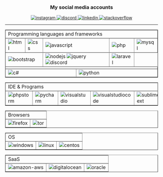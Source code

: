 <div align="center">

### My social media accounts

<span>
<a target="_blank" href="https://instagram.com/r6w.m">
<img alt="instagram" src="https://img.shields.io/badge/Instagram-%23323330.svg?&style=for-the-badge&logo=instagram&logoColor=c32aa3"/>
</a>
<a target="_blank" href="https://discordapp.com/users/257576708323016707/">
<img alt="discord" src="https://img.shields.io/badge/Discord-%23323330.svg?&style=for-the-badge&logo=discord"/>
</a>
<a target="_blank" href="https://linkedin.com/in/burak-muhammet-ürer">
<img alt="linkedin" src="https://img.shields.io/badge/Linkedin-%23323330.svg?&style=for-the-badge&logo=linkedin&logoColor=007bb5"/>
</a>
<a target="_blank" href="https://stackoverflow.com/users/10908385">
<img alt="stackoverflow" src="https://img.shields.io/badge/Stackoverflow-%23323330.svg?&style=for-the-badge&logo=stackoverflow"/>
</a>
</span>
<hr>
<table border=1px>
<tr></tr>
<tr>
<td colspan=6>
Programming languages and frameworks
</td>
</tr>
<td>
<img alt="html" src="https://img.shields.io/badge/Html-%23323330.svg?&style=for-the-badge&logo=html5"/>
</td>
<td>
<img alt="css" src="https://img.shields.io/badge/Css-%23323330.svg?&style=for-the-badge&logo=css3&logoColor=1572B6"/>
</td>
<td colspan=2>
<img alt="javascript" src="https://img.shields.io/badge/JavaScript-%23323330.svg?&style=for-the-badge&logo=javascript"/>
</td>
<td>
<img alt="php" src="https://img.shields.io/badge/Php-%23323330.svg?&style=for-the-badge&logo=php"/>
</td>
<td>
<img alt="mysql" src="https://img.shields.io/badge/MySQL-%23323330.svg?&style=for-the-badge&logo=mysql"/>
</td>
</tr>
<tr></tr>
<tr>
<td colspan=2>
<img alt="bootstrap" src="https://img.shields.io/badge/Bootstrap-%23323330.svg?&style=for-the-badge&logo=bootstrap"/>
</td>
<td colspan=2>
<img alt="nodejs" src="https://img.shields.io/badge/nodejs-%23323330.svg?&style=for-the-badge&logo=node.js"/>
<img alt="jquery" src="https://img.shields.io/badge/jQuery-%23323330.svg?&style=for-the-badge&logo=jquery&logoColor=0769AD"/>
<img alt="discord" src="https://img.shields.io/badge/DiscordJS-%23323330.svg?&style=for-the-badge&logo=discord"/>
</td>
<td>
<img alt="laravel" src="https://img.shields.io/badge/Laravel-%23323330.svg?&style=for-the-badge&logo=laravel"/>
</td>
</tr>
<tr>
<td colspan=6></td>
</tr>
<tr>
<td colspan=3>
<img alt="c#" src="https://img.shields.io/badge/c%23-%23323330.svg?&style=for-the-badge&logo=c-sharp&logoColor=239120"/>
</td>
<td colspan=3>
<img alt="python" src="https://img.shields.io/badge/Python-%23323330.svg?&style=for-the-badge&logo=python"/>
</td>
</tr>
</table>

<table border=1px>
<tr></tr>
<tr><td colspan=6>IDE & Programs</td></tr>
<td>
<img alt="phpstorm" src="https://img.shields.io/badge/phpstorm-%23323330.svg?&style=for-the-badge&logo=phpstorm&logoColor=b940da"/>
</td>
<td>
<img alt="pycharm" src="https://img.shields.io/badge/pycharm-%23323330.svg?&style=for-the-badge&logo=pycharm&logoColor=yellow"/>
</td>
<td>
<img alt="visualstudio" src="https://img.shields.io/badge/visual_studio-%23323330.svg?&style=for-the-badge&logo=visual-studio&logoColor=5C2D91"/>
</td>
<td>
<img alt="visualstudiocode" src="https://img.shields.io/badge/visual_studio_code-%23323330.svg?&style=for-the-badge&logo=visual-studio-code&logoColor=0078d7"/>
</td>
<td>
<img alt="sublimetext" src="https://img.shields.io/badge/sublime_text-%23323330.svg?&style=for-the-badge&logo=sublime-text"/>
</td>
<td>
<img alt="xampp" src="https://img.shields.io/badge/xampp-%23323330.svg?&style=for-the-badge&logo=xampp"/>
</td>
</tr>
</table>

<table border=1px>
<tr></tr>
<tr><td colspan=2>Browsers</td></tr>
<td>
<img alt="firefox" src="https://img.shields.io/badge/Firefox-%23323330.svg?&style=for-the-badge&logo=Firefox-Browser"/>
</td>
<td>
<img alt="tor" src="https://img.shields.io/badge/tor-%23323330.svg?&style=for-the-badge&logo=Tor-Browser&logoColor=7D4698"/>
</td>
</tr>
</table>

<table border=1px>
<tr></tr>
<tr><td colspan=3>OS</td></tr>
<td>
<img alt="windows" src="https://img.shields.io/badge/windows-%23323330.svg?&style=for-the-badge&logo=windows&logoColor=0078D6"/>
</td>
<td>
<img alt="linux" src="https://img.shields.io/badge/linux-%23323330.svg?&style=for-the-badge&logo=linux"/>
</td>
<td>
<img alt="centos" src="https://img.shields.io/badge/cent_os-%23323330.svg?&style=for-the-badge&logo=centos&logoColor=002260"/>
</td>
</tr>
</table>

<table border=1px>
<tr></tr>
<tr><td colspan=3>SaaS</td></tr>
<td>
<img alt="amazon-aws" src="https://img.shields.io/badge/amazon_aws-%23323330.svg?&style=for-the-badge&logo=amazon-aws&logoColor=FF9900"/>
</td>
<td>
<img alt="digitalocean" src="https://img.shields.io/badge/digitalOcean-%23323330.svg?&style=for-the-badge&logo=digitalOcean"/>
</td>
<td>
<img alt="oracle" src="https://img.shields.io/badge/oracle-%23323330.svg?&style=for-the-badge&logo=oracle&logoColor=F80000"/>
</td>
</tr>
</table>
